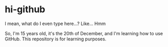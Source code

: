 # hi-github

I mean, what do I even type here...?
Like...
Hmm

So, I'm 15 years old, it's the 20th of December, and I'm learning how to use GitHub.
This repository is for learning purposes.
